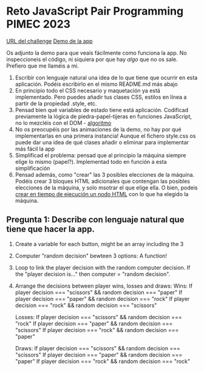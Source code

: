 # Reto JavaScript Pair Programming PIMEC 2023

[URL del challenge](https://www.frontendmentor.io/challenges/rock-paper-scissors-game-pTgwgvgH)
[Demo de la app](https://yasertarek.github.io/rock-paper-scissors//)

Os adjunto la demo para que veaís fácilmente como funciona la app. No inspeccioneis el código, ni siquiera por que hay _algo_ que no os sale. Prefiero que me llaméis a mi.

1. Escribir con lenguaje natural una idea de lo que tiene que ocurrir en esta aplicación. Podéis escribirlo en el mismo README.md más abajo
2. En principio todo el CSS necesario y maquetación ya está implementado. Pero puedes añadir tus clases CSS, estilos en línea a partir de la propiedad .style, etc.
3. Pensad bien qué variables de estado tiene está aplicación. Codificad previamente la lógica de piedra-papel-tijeras en funciones JavaScript, no lo mezcléis con el DOM - [algoritmo](https://www.codewars.com/kata/5672a98bdbdd995fad00000f)
4. No os preocupéis por las animaciones de la demo, no hay por qué implementarlas en una primera instancia! Aunque el fichero style.css os puede dar una idea de qué clases añadir o eliminar para implementar más fácil la app
5. Simplificad el problema: pensad que al principio la máquina siempre elige lo mismo (papel?). Implementad todo en función a esta simplificación
6. Pensad además, como "crear" las 3 posibles elecciones de la máquina. Podéis crear 3 bloques HTML adicionales que contengan las posibles elecciones de la máquina, y solo msotrar el que elige ella. O bien, podeis [crear en tiempo de ejecución un nodo HTML](https://lenguajejs.com/javascript/dom/crear-elementos-dom/) con lo que ha elegido la máquina. 

## Pregunta 1: Describe con lenguaje natural que tiene que hacer la app.

1. Create a variable for each button, might be an array including the 3


2. Computer "random decision" bewteen 3 options: A function!


3. Loop to link the player decision with the random computer decision. If the "player decision is..." then computer = "random decision".


4. Arrange the decisions between player wins, losses and draws: 
    Wins:
        If player decision === "scissors" && random decision === "paper"
        If player decision === "paper" && random decision === "rock"
        If player decision === "rock" && random decision === "scissors"

    Losses:
        If player decision === "scissors" && random decision === "rock"
        If player decision === "paper" && random decision === "scissors"
        If player decision === "rock" && random decision === "paper"

    Draws:
        If player decision === "scissors" && random decision === "scissors"
        If player decision === "paper" && random decision === "paper"
        If player decision === "rock" && random decision === "rock"    